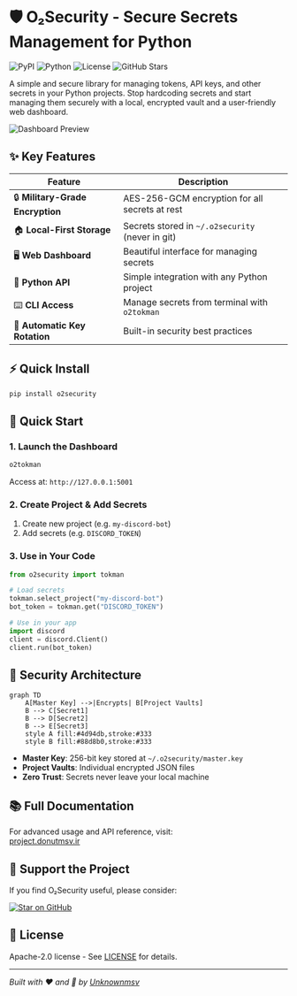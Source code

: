 
# 🛡️ O₂Security - Secure Secrets Management for Python

![PyPI](https://img.shields.io/pypi/v/o2security)
![Python](https://img.shields.io/badge/python-3.12-blue)
![License](https://img.shields.io/badge/license-Apache--2.0-blue)
![GitHub Stars](https://img.shields.io/github/stars/unknownmsv/o2security)

A simple and secure library for managing tokens, API keys, and other secrets in your Python projects. Stop hardcoding secrets and start managing them securely with a local, encrypted vault and a user-friendly web dashboard.

![Dashboard Preview](https://sinamsv.storage.c2.liara.space/Screenshot_2025-08-06-16-10-15-119_com.android.chrome.png)

## ✨ Key Features

| Feature | Description |
|---------|-------------|
| 🔒 **Military-Grade Encryption** | AES-256-GCM encryption for all secrets at rest |
| 🏠 **Local-First Storage** | Secrets stored in `~/.o2security` (never in git) |
| 🖥️ **Web Dashboard** | Beautiful interface for managing secrets |
| 🐍 **Python API** | Simple integration with any Python project |
| ⌨️ **CLI Access** | Manage secrets from terminal with `o2tokman` |
| 🔄 **Automatic Key Rotation** | Built-in security best practices |

## ⚡ Quick Install

```bash
pip install o2security
```

## 🚀 Quick Start

### 1. Launch the Dashboard
```bash
o2tokman
```
Access at: `http://127.0.0.1:5001`

### 2. Create Project & Add Secrets
1. Create new project (e.g. `my-discord-bot`)
2. Add secrets (e.g. `DISCORD_TOKEN`)

### 3. Use in Your Code
```python
from o2security import tokman

# Load secrets
tokman.select_project("my-discord-bot")
bot_token = tokman.get("DISCORD_TOKEN")

# Use in your app
import discord
client = discord.Client()
client.run(bot_token)
```

## 🔐 Security Architecture

```mermaid
graph TD
    A[Master Key] -->|Encrypts| B[Project Vaults]
    B --> C[Secret1]
    B --> D[Secret2]
    B --> E[Secret3]
    style A fill:#4d94db,stroke:#333
    style B fill:#88d8b0,stroke:#333
```

- **Master Key**: 256-bit key stored at `~/.o2security/master.key`
- **Project Vaults**: Individual encrypted JSON files
- **Zero Trust**: Secrets never leave your local machine

## 📚 Full Documentation

For advanced usage and API reference, visit:  
[project.donutmsv.ir](https://project.donutmsv.ir/projects/o2security)

## 💖 Support the Project

If you find O₂Security useful, please consider:

[![Star on GitHub](https://img.shields.io/github/stars/unknownmsv/o2security?style=social)](https://github.com/unknownmsv/o2security)

## 📜 License

Apache-2.0 license - See [LICENSE](LICENSE) for details.

---

*Built with ❤️ and 🐍 by [Unknownmsv](https://github.com/unknownmsv)*







